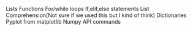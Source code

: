 Lists
Functions
For/while loops
If,elif,else statements
List Comprehension(Not sure if we used this but I kind of think)
Dictionaries
Pyplot from matplotlib
Numpy
API commands

